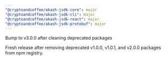 ```yaml
---
"@cryptoandcoffee/akash-jsdk-core": major
"@cryptoandcoffee/akash-jsdk-cli": major
"@cryptoandcoffee/akash-jsdk-react": major
"@cryptoandcoffee/akash-jsdk-protobuf": major
---
```


Bump to v3.0.0 after cleaning deprecated packages

Fresh release after removing deprecated v1.0.0, v1.0.1, and v2.0.0 packages from npm registry.
